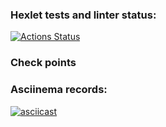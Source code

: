 ### Hexlet tests and linter status:
[![Actions Status](https://github.com/JohnZoidy/frontend-project-lvl2/workflows/hexlet-check/badge.svg)](https://github.com/JohnZoidy/frontend-project-lvl2/actions)

### Check points


### Asciinema records:
[![asciicast](https://asciinema.org/a/zCsrD1TBbdtp1EugHISPKT9aw.svg)](https://asciinema.org/a/zCsrD1TBbdtp1EugHISPKT9aw)